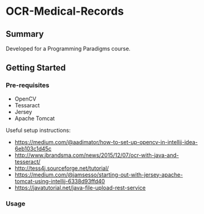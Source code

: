 # OCR-Medical-Records

## Summary

Developed for a Programming Paradigms course.

## Getting Started

### Pre-requisites

* OpenCV
* Tessaract
* Jersey
* Apache Tomcat

Useful setup instructions:
* https://medium.com/@aadimator/how-to-set-up-opencv-in-intellij-idea-6eb103c1d45c
* http://www.jbrandsma.com/news/2015/12/07/ocr-with-java-and-tesseract/
* http://tess4j.sourceforge.net/tutorial/
* https://medium.com/@jamsesso/starting-out-with-jersey-apache-tomcat-using-intellij-6338d93ffd40
* https://javatutorial.net/java-file-upload-rest-service

### Usage
